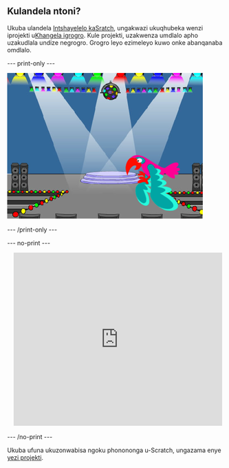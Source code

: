 ## Kulandela ntoni?

Ukuba ulandela [Intshayelelo kaSratch](https://projects.raspberrypi.org/en/pathways/scratch-intro), ungakwazi ukuqhubeka wenzi iprojekti u[Khangela igrogro](https://projects.raspberrypi.org/en/projects/find-the-bug). Kule projekti, uzakwenza umdlalo apho uzakudlala undize negrogro. Grogro leyo ezimeleyo kuwo onke abanqanaba omdlalo.

--- print-only ---

![Iprojekti 'Khangela igrogro'.](images/find-the-bug.png)

--- /print-only ---

--- no-print ---

<div class="scratch-preview" style="margin-left: 15px;">
  <iframe allowtransparency="true" width="485" height="402" src="https://scratch.mit.edu/projects/embed/486719939/?autostart=false" frameborder="0"></iframe>
</div>

--- /no-print ---

Ukuba ufuna ukuzonwabisa ngoku phonononga u-Scratch, ungazama enye [yezi projekti](https://projects.raspberrypi.org/en/projects?software%5B%5D=scratch&curriculum%5B%5D=%201).
